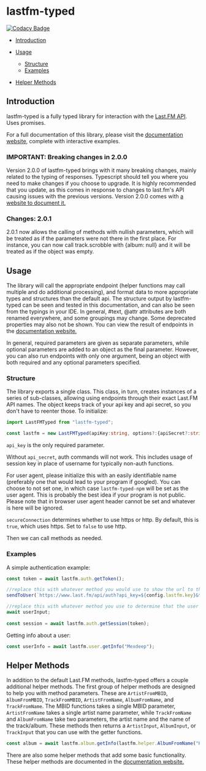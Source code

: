 # lastfm-typed

[![Codacy Badge](https://api.codacy.com/project/badge/Grade/04d6fccb32494d0b95fe631c702ad0fc)](https://app.codacy.com/gh/yayuyokitano/lastfm-typed?utm_source=github.com&utm_medium=referral&utm_content=yayuyokitano/lastfm-typed&utm_campaign=Badge_Grade)

- [Introduction](#introduction)

- [Usage](#usage)
    - [Structure](#structure)
    - [Examples](#examples)
- [Helper Methods](#helper-methods)

## Introduction

lastfm-typed is a fully typed library for interaction with the [Last.FM API](https://www.last.fm/api). Uses promises.

For a full documentation of this library, please visit the [documentation website,](https://yayuyokita.no/lastfm-typed/) complete with interactive examples.

### IMPORTANT: Breaking changes in 2.0.0

Version 2.0.0 of lastfm-typed brings with it many breaking changes, mainly related to the typing of responses. Typescript should tell you where you need to make changes if you choose to upgrade.
It is highly recommended that you update, as this comes in response to changes to last.fm's API causing issues with the previous versions. Version 2.0.0 comes with [a website to document it.](https://yayuyokita.no/lastfm-typed/)

### Changes: 2.0.1

2.0.1 now allows the calling of methods with nullish parameters, which will be treated as if the parameters were not there in the first place. For instance, you can now call track.scrobble with {album: null} and it will be treated as if the object was empty.

## Usage

The library will call the appropriate endpoint (helper functions may call multiple and do additional processing), and format data to more appropriate types and structures than the default api. The structure output by lastfm-typed can be seen and tested in this documentation, and can also be seen from the typings in your IDE. In general, #text, @attr attributes are both renamed everywhere, and some groupings may change. Some deprecated properties may also not be shown. You can view the result of endpoints in the [documentation website.](https://yayuyokita.no/lastfm-typed/)

In general, required parameters are given as separate parameters, while optional parameters are added to an object as the final parameter. However, you can also run endpoints with only one argument, being an object with both required and any optional parameters specified.

### Structure

The library exports a single class. This class, in turn, creates instances of a series of sub-classes, allowing using endpoints through their exact Last.FM API names. The object keeps track of your api key and api secret, so you don't have to reenter those. To initialize:

```ts
import LastFMTyped from "lastfm-typed";

const lastfm = new LastFMTyped(apiKey:string, options?:{apiSecret?:string, userAgent?:string, secureConnection?:boolean}); //insert key, secret, user agent, and whether to use https here
```

`api_key` is the only required parameter.

Without `api_secret`, auth commands will not work. This includes usage of session key in place of username for typically non-auth functions.

For user agent, please initialize this with an easily identifiable name (preferably one that would lead to your program if googled). You can choose to not set one, in which case `lastfm-typed-npm` will be set as the user agent. This is probably the best idea if your program is not public. Please note that in browser user agent header cannot be set and whatever is here will be ignored.

`secureConnection` determines whether to use https or http. By default, this is `true`, which uses https. Set to `false` to use http.

Then we can call methods as needed.

### Examples

A simple authentication example:

```ts
const token = await lastfm.auth.getToken();

//replace this with whatever method you would use to show the url to the user
sendToUser(`https://www.last.fm/api/auth?api_key=${config.lastfm.key}&token=${token}`);

//replace this with whatever method you use to determine that the user has accepted integration.
await userInput;
	
const session = await lastfm.auth.getSession(token);
```

Getting info about a user:

```ts
const userInfo = await lastfm.user.getInfo("Mexdeep");
```

## Helper Methods

In addition to the default Last.FM methods, lastfm-typed offers a couple additional helper methods. The first group of helper methods are designed to help you with method parameters. These are `ArtistFromMBID`, `AlbumFromMBID`, `TrackFromMBID`, `ArtistFromName`, `AlbumFromName`, and `TrackFromName`. The MBID functions takes a single MBID parameter, `ArtistFromName` takes a single artist name parameter, while `TrackFromName` and `AlbumFromName` take two parameters, the artist name and the name of the track/album. These methods then returns a `ArtistInput`, `AlbumInput`, or `TrackInput` that you can use with the getter functions.

```ts
const album = await lastfm.album.getInfo(lastfm.helper.AlbumFromName("KITANO REM", "RAINSICK/オレンジ"), {username:"Mexdeep"});
```

There are also some helper methods that add some basic functionality. These helper methods are documented in the [documentation website.](https://yayuyokita.no/lastfm-typed/)